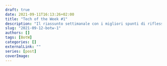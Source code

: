 ```yaml
---
draft: true
date: 2021-09-11T16:13:26+02:00
title: "Tech of the Week #1"
description: "Il riassunto settimanale con i migliori spunti di riflessione."
slug: "2021-09-12-botw-1"
authors: []
tags: [BotW]
categories: []
externalLink: ""
series: [post]
coverImage:
---
```

